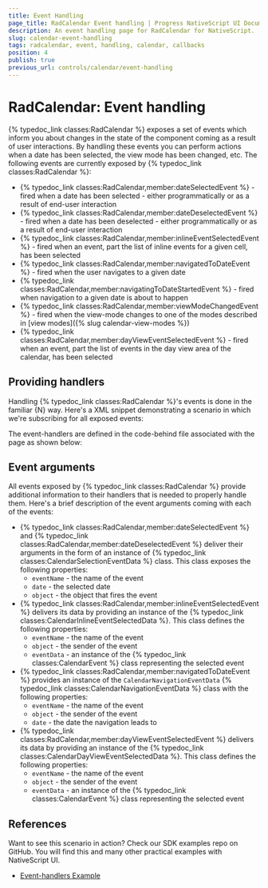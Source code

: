 ```yaml
---
title: Event Handling
page_title: RadCalendar Event handling | Progress NativeScript UI Documentation
description: An event handling page for RadCalendar for NativeScript.
slug: calendar-event-handling
tags: radcalendar, event, handling, calendar, callbacks
position: 4
publish: true
previous_url: controls/calendar/event-handling
---
```


# RadCalendar: Event handling
{% typedoc_link classes:RadCalendar %} exposes a set of events which inform you about changes in the state of the component coming as a result of user interactions. By handling these events you can perform actions when a date has been selected, the view mode has been changed, etc. The following events are currently exposed by {% typedoc_link classes:RadCalendar %}:

- {% typedoc_link classes:RadCalendar,member:dateSelectedEvent %} - fired when a date has been selected - either programmatically or as a result of end-user interaction
- {% typedoc_link classes:RadCalendar,member:dateDeselectedEvent %} - fired when a date has been deselected - either programmatically or as a result of end-user interaction
- {% typedoc_link classes:RadCalendar,member:inlineEventSelectedEvent %} - fired when an event, part the list of inline events for a given cell, has been selected
- {% typedoc_link classes:RadCalendar,member:navigatedToDateEvent %} - fired when the user navigates to a given date
- {% typedoc_link classes:RadCalendar,member:navigatingToDateStartedEvent %} - fired when navigation to a given date is about to happen
- {% typedoc_link classes:RadCalendar,member:viewModeChangedEvent %} - fired when the view-mode changes to one of the modes described in [view modes]({% slug calendar-view-modes %})
- {% typedoc_link classes:RadCalendar,member:dayViewEventSelectedEvent %} - fired when an event, part the list of events in the day view area of the calendar, has been selected


## Providing handlers
Handling {% typedoc_link classes:RadCalendar %}'s events is done in the familiar {N} way. Here's a XML snippet demonstrating a scenario in which we're subscribing for all exposed events:

<snippet id='calendar-handling-events-xml'/>

The event-handlers are defined in the code-behind file associated with the page as shown below:

<snippet id='calendar-handling-events'/>

## Event arguments
All events exposed by {% typedoc_link classes:RadCalendar %} provide additional information to their handlers that is needed to properly handle them. Here's a brief description of the event arguments coming with each of the events:

- {% typedoc_link classes:RadCalendar,member:dateSelectedEvent %} and {% typedoc_link classes:RadCalendar,member:dateDeselectedEvent %} deliver their arguments in the form of an instance of {% typedoc_link classes:CalendarSelectionEventData %} class. This class exposes the following properties:
	- `eventName` - the name of the event
	- `date` - the selected date
	- `object` - the object that fires the event
- {% typedoc_link classes:RadCalendar,member:inlineEventSelectedEvent %} delivers its data by providing an instance of the {% typedoc_link classes:CalendarInlineEventSelectedData %}. This class defines the following properties:
	- `eventName` - the name of the event
	- `object` - the sender of the event
	- `eventData` - an instance of the {% typedoc_link classes:CalendarEvent %} class representing the selected event
- {% typedoc_link classes:RadCalendar,member:navigatedToDateEvent %} provides an instance of the `CalendarNavigationEventData` {% typedoc_link classes:CalendarNavigationEventData %} class with the following properties:
	- `eventName` - the name of the event
	- `object` - the sender of the event
	- `date` - the date the navigation leads to
- {% typedoc_link classes:RadCalendar,member:dayViewEventSelectedEvent %} delivers its data by providing an instance of the {% typedoc_link classes:CalendarDayViewEventSelectedData %}. This class defines the following properties:
	- `eventName` - the name of the event
	- `object` - the sender of the event
	- `eventData` - an instance of the {% typedoc_link classes:CalendarEvent %} class representing the selected event
	
## References
Want to see this scenario in action?
Check our SDK examples repo on GitHub. You will find this and many other practical examples with NativeScript UI.

* [Event-handlers Example](https://github.com/telerik/nativescript-ui-samples/tree/master/calendar/app/calendar/events)
	
	

